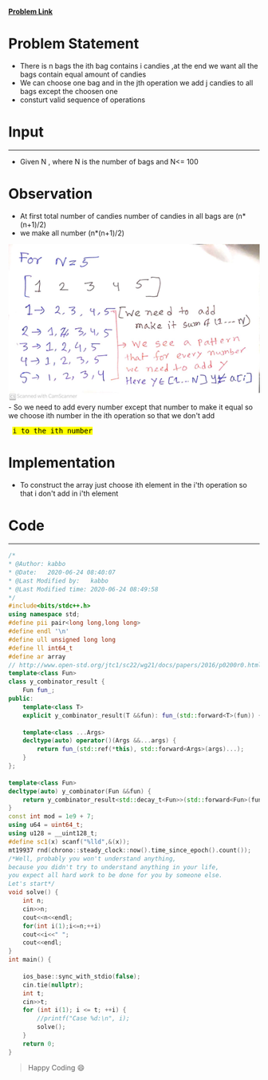 [**Problem Link**](https://codeforces.com/problemset/problem/1447/A)
# Problem Statement
- There is n bags the ith bag contains i candies ,at the end we want all the bags contain equal amount of candies
- We can choose one bag and in the jth operation we add j candies to all bags except the choosen one
- consturt valid sequence of operations

# Input
---
- Given N , where N is the number of bags and  N<= 100

# Observation
- At first total number of candies number of candies in all bags are (n*(n+1)/2)
- we make all number (n*(n+1)/2) 

<div align="center"><img src="g1.jpg">
</div>
- So we need to add every number except that number to make it equal so we choose ith number in the ith operation so that we don't add <pre class="tab"> <mark>i to the ith number</mark> </pre>

# Implementation
- To construct the array just choose ith element in the i'th operation so that i don't add in i'th element

# Code
---
```c++
/*
* @Author: kabbo
* @Date:   2020-06-24 08:40:07
* @Last Modified by:   kabbo
* @Last Modified time: 2020-06-24 08:49:58
*/
#include<bits/stdc++.h>
using namespace std;
#define pii pair<long long,long long>
#define endl '\n'
#define ull unsigned long long
#define ll int64_t
#define ar array
// http://www.open-std.org/jtc1/sc22/wg21/docs/papers/2016/p0200r0.html
template<class Fun>
class y_combinator_result {
    Fun fun_;
public:
    template<class T>
    explicit y_combinator_result(T &&fun): fun_(std::forward<T>(fun)) {}
 
    template<class ...Args>
    decltype(auto) operator()(Args &&...args) {
        return fun_(std::ref(*this), std::forward<Args>(args)...);
    }
};
 
template<class Fun>
decltype(auto) y_combinator(Fun &&fun) {
    return y_combinator_result<std::decay_t<Fun>>(std::forward<Fun>(fun));
}
const int mod = 1e9 + 7;
using u64 = uint64_t;
using u128 = __uint128_t;
#define sc1(x) scanf("%lld",&(x));
mt19937 rnd(chrono::steady_clock::now().time_since_epoch().count());
/*Well, probably you won't understand anything,
because you didn't try to understand anything in your life,
you expect all hard work to be done for you by someone else. 
Let's start*/
void solve() {
    int n;
    cin>>n;
    cout<<n<<endl;
    for(int i(1);i<=n;++i)
    cout<<i<<" ";
    cout<<endl;
}
int main() {

    ios_base::sync_with_stdio(false);
    cin.tie(nullptr);
    int t;
    cin>>t;
    for (int i(1); i <= t; ++i) {
        //printf("Case %d:\n", i);
        solve();
    }
    return 0;
}
```
>Happy Coding :smile:
